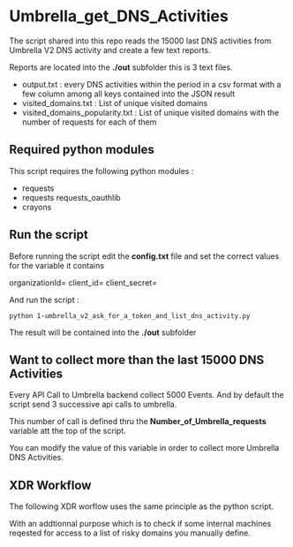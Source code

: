 # Umbrella_get_DNS_Activities

The script shared into this repo reads the 15000 last DNS activities from Umbrella V2 DNS activity and create a few text reports.

Reports are located into the **./out** subfolder this is 3 text files.

- output.txt : every DNS activities within the period in a csv format with a few column among all keys contained into the JSON result
- visited_domains.txt : List of unique visited domains
- visited_domains_popularity.txt : List of unique visited domains with the number of requests for each of them

## Required python modules

This script requires the following python modules :

- requests
- requests requests_oauthlib
- crayons

## Run the script

Before running the script edit the **config.txt** file and set the correct values for the variable it contains

organizationId=
client_id=
client_secret=

And run the script :

    python 1-umbrella_v2_ask_for_a_token_and_list_dns_activity.py
    
The result will be contained into the **./out** subfolder

## Want to collect more than the last 15000 DNS Activities

Every API Call to Umbrella backend collect 5000 Events. And by default the script send 3 successive api calls to umbrella.

This number of call is defined thru the **Number_of_Umbrella_requests** variable att the top of the script.

You can modify the value of this variable in order to collect more  Umbrella DNS Activities.

## XDR Workflow

The following XDR worflow uses the same principle as the python script. 

With an addtionnal purpose which is to check if some internal machines reqested for access to a list of risky domains you manually define.

